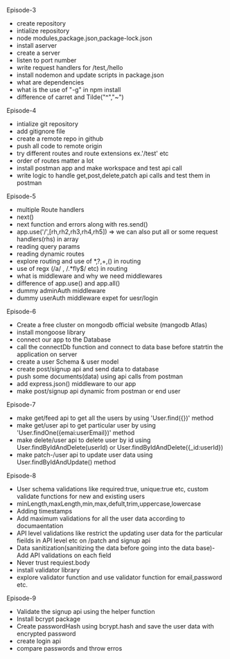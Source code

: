 Episode-3

- create repository
- intialize repository
- node modules,package.json,package-lock.json
- install aserver
- create a server
- listen to port number
- write request handlers for /test,/hello
- install nodemon and update scripts in package.json
- what are dependencies
- what is the use of "-g" in npm install
- difference of carret and Tilde("^","~")

Episode-4

- intialize git repository
- add gitignore file
- create a remote repo in github
- push all code to remote origin
- try different routes and route extensions ex.'/test' etc
- order of routes matter a lot
- install postman app and make workspace and test api call
- write logic to handle get,post,delete,patch api calls and test them in postman

Episode-5

- multiple Route handlers
- next()
- next function and errors along with res.send()
- app.use('/',[rh,rh2,rh3,rh4,rh5]) => we can also put all or some request handlers(rhs) in array
- reading query params
- reading dynamic routes
- explore routing and use of \*,?,+,() in routing
- use of regx (/a/ , /.\*fly$/ etc) in routing
- what is middleware and why we need middlewares
- difference of app.use() and app.all()
- dummy adminAuth middleware
- dummy userAuth middleware expet for uesr/login

Episode-6

- Create a free cluster on mongodb official website (mangodb Atlas)
- install mongoose library
- connect our app to the Database
- call the connectDb function and connect to data base before statrtin the application on server
- create a user Schema & user model
- create post/signup api and send data to database
- push some documents(data) using api calls from postman
- add express.json() middleware to our app
- make post/signup api dynamic from postman or end user

Episode-7

- make get/feed api to get all the users by using 'User.find({})' method
- make get/user api to get particular user by using 'User.findOne({emai:userEmail})' method
- make delete/user api to delete user by id using User.findByIdAndDelete(userId) or User.findByIdAndDelete({\_id:userId})
- make patch-/user api to update user data using User.findByIdAndUpdate() method

Episode-8

- User schema validations like required:true, unique:true etc, custom validate functions for new and existing users
- minLength,maxLength,min,max,defult,trim,uppercase,lowercase
- Adding timestamps
- Add maximum validations for all the user data according to documaentation
- API level validations like restrict the updating user data for the particular fieilds in API level etc on /patch and signup api
- Data sanitization(sanitizing the data before going into the data base)-Add API validations on each field
- Never trust requiest.body
- install validator library
- explore validator function and use validator function for email,password etc.

Episode-9

- Validate the signup api using the helper function
- Install bcrypt package
- Create passwordHash using bcrypt.hash and save the user data with encrypted password
- create login api
- compare passwords and throw erros
